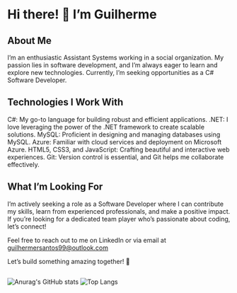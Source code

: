 # Hi there! 👋 I’m Guilherme
## About Me
I’m an enthusiastic Assistant Systems working in a social organization. My passion lies in software development, and I’m always eager to learn and explore new technologies. Currently, I’m seeking opportunities as a C# Software Developer.

## Technologies I Work With
C#: My go-to language for building robust and efficient applications.
.NET: I love leveraging the power of the .NET framework to create scalable solutions.
MySQL: Proficient in designing and managing databases using MySQL.
Azure: Familiar with cloud services and deployment on Microsoft Azure.
HTML5, CSS3, and JavaScript: Crafting beautiful and interactive web experiences.
Git: Version control is essential, and Git helps me collaborate effectively.
## What I’m Looking For
I’m actively seeking a role as a Software Developer where I can contribute my skills, learn from experienced professionals, and make a positive impact. If you’re looking for a dedicated team player who’s passionate about coding, let’s connect!

Feel free to reach out to me on LinkedIn or via email at guilhermersantos99@outlook.com

Let’s build something amazing together! 🚀
##
![Anurag's GitHub stats](https://github-readme-stats.vercel.app/api?username=Guilherme-R-Santos&show_icons=true&theme=tokyonight&card_width=500px)  ![Top Langs](https://github-readme-stats.vercel.app/api/top-langs/?username=Guilherme-R-Santos&theme=tokyonight&size_weight=0.5&count_weight=0.5&card_width=500px)
